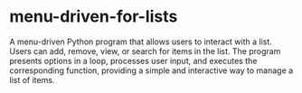 # menu-driven-for-lists
A menu-driven Python program that allows users to interact with a list. Users can add, remove, view, or search for items in the list. The program presents options in a loop, processes user input, and executes the corresponding function, providing a simple and interactive way to manage a list of items.
